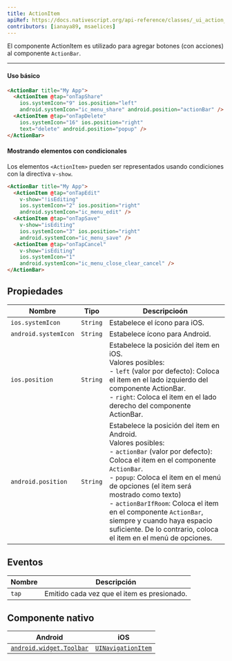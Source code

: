 ```yaml
---
title: ActionItem
apiRef: https://docs.nativescript.org/api-reference/classes/_ui_action_bar_.actionitem
contributors: [ianaya89, msaelices]
---
```


El componente ActionItem es utilizado para agregar botones (con acciones) al componente `ActionBar`.

---

#### Uso básico

```HTML
<ActionBar title="My App">
  <ActionItem @tap="onTapShare"
    ios.systemIcon="9" ios.position="left"
    android.systemIcon="ic_menu_share" android.position="actionBar" />
  <ActionItem @tap="onTapDelete"
    ios.systemIcon="16" ios.position="right"
    text="delete" android.position="popup" />
</ActionBar>
```

#### Mostrando elementos con condicionales

Los elementos `<ActionItem>` pueden ser representados usando condiciones con la directiva `v-show`.

```HTML
<ActionBar title="My App">
  <ActionItem @tap="onTapEdit"
    v-show="!isEditing"
    ios.systemIcon="2" ios.position="right"
    android.systemIcon="ic_menu_edit" />
  <ActionItem @tap="onTapSave"
    v-show="isEditing"
    ios.systemIcon="3" ios.position="right"
    android.systemIcon="ic_menu_save" />
  <ActionItem @tap="onTapCancel"
    v-show="isEditing"
    ios.systemIcon="1"
    android.systemIcon="ic_menu_close_clear_cancel" />
</ActionBar>
```

## Propiedades

| Nombre | Tipo | Descripcioón |
|------|------|-------------|
| `ios.systemIcon` | `String` | Estabelece el ícono para iOS.
| `android.systemIcon` | `String` | Estabelece ícono para Android.
| `ios.position` | `String` | Estabelece la posición del item en iOS.<br>Valores posibles:<br>- `left` (valor por defecto): Coloca el item en el lado izquierdo del componente ActionBar.<br>- `right`: Coloca el item en el lado derecho del componente ActionBar.
| `android.position` | `String` | Estabelece la posición del item en Android.<br>Valores posibles:<br>- `actionBar` (valor por defecto): Coloca el item en el componente `ActionBar`.<br>- `popup`: Coloca el item en el menú de opciones (el item será mostrado como texto)<br>- `actionBarIfRoom`: Coloca el item en el componente `ActionBar`, siempre y cuando haya espacio suficiente. De lo contrario, coloca el item en el menú de opciones.

## Eventos

| Nombre | Descripción |
|------|-------------|
| `tap`| Emitido cada vez que el item es presionado.

## Componente nativo

| Android | iOS |
|---------|-----|
| [`android.widget.Toolbar`](https://developer.android.com/reference/android/widget/Toolbar.html) | [`UINavigationItem`](https://developer.apple.com/documentation/uikit/uinavigationitem)
